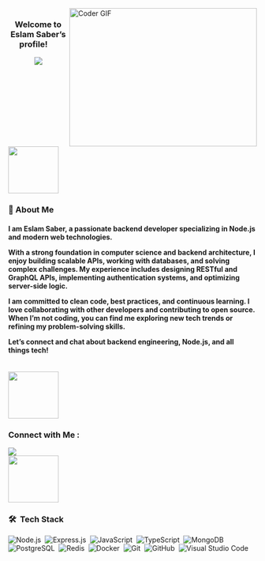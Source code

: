 <img align="right" src="https://github.com/abhisheknaiidu/abhisheknaiidu/blob/master/code.gif?raw=true" alt="Coder GIF" width="380" height="280">

<h3 align="center">
  Welcome to Eslam Saber’s profile!
  <img src="https://media.giphy.com/media/hvRJCLFzcasrR4ia7z/giphy.gif" width="15">
</h3>

<!-- Typing SVG by DenverCoder1 - https://github.com/DenverCoder1/readme-typing-svg -->
<p align="center">
  <a href="https://github.com/DenverCoder1/readme-typing-svg"><img src="https://readme-typing-svg.herokuapp.com/?lines=I'm+Eslam+Saber;Backend+Node.js+Developer;Welcome+to+my+profile!&font=Fira%20Code&center=true&width=470&height=45&color=38B2AC&vCenter=true&size=22"></a>
</p> 
<br/>
<img align="center" src="https://github.com/Govindv7555/Govindv7555/blob/main/49e76e0596857673c5c80c85b84394c1.gif" width=45% height=95px>

<h3>🚀 About Me</h3> 
<h4>

I am Eslam Saber, a passionate backend developer specializing in Node.js and modern web technologies.

With a strong foundation in computer science and backend architecture, I enjoy building scalable APIs, working with databases, and solving complex challenges. My experience includes designing RESTful and GraphQL APIs, implementing authentication systems, and optimizing server-side logic.

I am committed to clean code, best practices, and continuous learning. I love collaborating with other developers and contributing to open source. When I’m not coding, you can find me exploring new tech trends or refining my problem-solving skills.

Let’s connect and chat about backend engineering, Node.js, and all things tech!
</h4>

<br/>
<img align="center" src="https://github.com/Govindv7555/Govindv7555/blob/main/49e76e0596857673c5c80c85b84394c1.gif" width=45% height=95px>

### Connect with Me :

<a href="https://www.linkedin.com/in/eslam-saber-096353203" target="_blank"><img src="https://img.shields.io/badge/Eslam%20Saber-0077B5?style=for-the-badge&logo=Linkedin&logoColor=white"/></a>
<br/>
<img align="center" src="https://github.com/Govindv7555/Govindv7555/blob/main/49e76e0596857673c5c80c85b84394c1.gif" width=45% height=95px>

### 🛠 &nbsp;Tech Stack

![Node.js](https://img.shields.io/badge/-Node.js-05122A?style=flat&logo=node.js)&nbsp;
![Express.js](https://img.shields.io/badge/-Express.js-05122A?style=flat&logo=express)&nbsp;
![JavaScript](https://img.shields.io/badge/-JavaScript-05122A?style=flat&logo=javascript)&nbsp;
![TypeScript](https://img.shields.io/badge/-TypeScript-05122A?style=flat&logo=typescript)&nbsp;
![MongoDB](https://img.shields.io/badge/-MongoDB-05122A?style=flat&logo=mongodb)&nbsp;
![PostgreSQL](https://img.shields.io/badge/-PostgreSQL-05122A?style=flat&logo=postgresql)&nbsp;
![Redis](https://img.shields.io/badge/-Redis-05122A?style=flat&logo=redis)&nbsp;
![Docker](https://img.shields.io/badge/-Docker-05122A?style=flat&logo=docker)&nbsp;
![Git](https://img.shields.io/badge/-Git-05122A?style=flat&logo=git)&nbsp;
![GitHub](https://img.shields.io/badge/-GitHub-05122A?style=flat&logo=github)&nbsp;
![Visual Studio Code](https://img.shields.io/badge/-Visual%20Studio%20Code-05122A?style=flat&logo=visual-studio-code&logoColor=007ACC)&nbsp;
